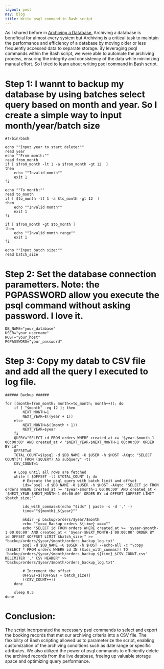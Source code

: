 ```yaml
---
layout: post
nav: blog
title: Write psql command in Bash script
---
```

As I shared before in [Archiving a Database.]([https://minhanh811.github.io/post/archiving-a-database])  Archiving a database is beneficial for almost every system but Archiving is a critical task to maintain the performance and efficiency of a database by moving older or less frequently accessed data to separate storage. By leveraging psql commands within the Bash script, we were able to automate the archiving process, ensuring the integrity and consistency of the data while minimizing manual effort.
So I tried to learn about writing psql command in Bash script.

# Step 1: I wannt to backup my database by using batches select query based on month and year. So I create a simple way to input month/year/batch size
```
#!/bin/bash

echo ""Input year to start delete:""
read year
echo ""From month:""
read from_month
if [ $from_month -lt 1 -a $from_month -gt 12  ]
then
    echo ""Invalid month""
    exit 1
fi

echo ""To month:""
read to_month
if [ $to_month -lt 1 -a $to_month -gt 12  ]
then
    echo ""Invalid month""
    exit 1
fi

if [ $from_month -gt $to_month ]
then
    echo ""Invalid month range""
    exit 1
fi

echo ""Input batch size:""
read batch_size
```

# Step 2: Set the database connection parametters. Note: the PGPASSWORD allow you execute the psql command without asking password. I love it.
```
DB_NAME="your_database"
USER="your_username"
HOST="your_host"
PGPASSWORD="your_password"
```

# Step 3: Copy my datab to CSV file and add all the query I executed to log file.
```
###### Backup ######

for ((month=from_month; month<=to_month; month++)); do
    if [ "$month" -eq 12 ]; then
        NEXT_MONTH=1
        NEXT_YEAR=$((year + 1))
    else
        NEXT_MONTH=$((month + 1))
        NEXT_YEAR=$year
    fi
    QUERY="SELECT id FROM orders WHERE created_at >= '$year-$month-1 00:00:00' AND created_at < '$NEXT_YEAR-$NEXT_MONTH-1 00:00:00' ORDER BY id"
    OFFSET=0
    TOTAL_COUNT=$(psql -d $DB_NAME -U $USER -h $HOST -AXqtc "SELECT COUNT(*) FROM ($QUERY) AS subquery" -t)
    CSV_COUNT=1

    # Loop until all rows are fetched
    while [ $OFFSET -lt $TOTAL_COUNT ]; do
        # Execute the psql query with batch limit and offset
        ids=`psql -d $DB_NAME -U $USER -h $HOST -AXqtc "SELECT id FROM orders WHERE created_at >= '$year-$month-1 00:00:00' AND created_at < '$NEXT_YEAR-$NEXT_MONTH-1 00:00:00' ORDER BY id OFFSET $OFFSET LIMIT $batch_size;"`

        ids_with_commas=$(echo "$ids" | paste -s -d ',' -)
        time=""${month}_${year}""

        mkdir -p backup/orders/$year/$month
        echo ""==== Backup orders ${time} ====""
        echo "SELECT id FROM orders WHERE created_at >= '$year-$month-1 00:00:00' AND created_at < '$year-$NEXT_MONTH-1 00:00:00' ORDER BY id OFFSET $OFFSET LIMIT $batch_size;" >> "backup/orders/$year/$month/orders_backup_log.txt"
        psql -d $DB_NAME -U $USER -h $HOST --echo-all -c "\copy (SELECT * FROM orders WHERE id IN ($ids_with_commas)) TO 'backup/orders/$year/$month/orders_backup_${time}_$CSV_COUNT.csv' DELIMITER ',' CSV HEADER" >> "backup/orders/$year/$month/orders_backup_log.txt"

        # Increment the offset
        OFFSET=$((OFFSET + batch_size))
        ((CSV_COUNT++))
    done

    sleep 0.5
done
```

# Conclusion:
The script incorporated the necessary psql commands to select and export the booking records that met our archiving criteria into a CSV file. The flexibility of Bash scripting allowed us to parameterize the script, enabling customization of the archiving conditions such as date range or specific attributes. We also utilized the power of psql commands to efficiently delete the archived records from the live database, freeing up valuable storage space and optimizing query performance.
